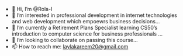 - 👋 Hi, I’m @Rola-I
- 👀 I’m interested in professional development in internet technologies and web development which empoewrs business decisions...
- 🌱 I’m currently a Retirement Plans Specialist learning CS50’s introduction to computer science for business professionals ...
- 💞️ I’m looking to collaborate on passing this course...
- 📫 How to reach me: laylakareem20@gmail.com

<!---
Rola-I/Rola-I is a ✨ special ✨ repository because its `README.md` (this file) appears on your GitHub profile.
You can click the Preview link to take a look at your changes.
--->
